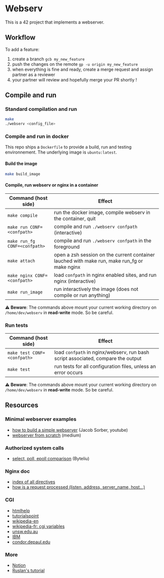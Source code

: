 # Webserv

This is a 42 project that implements a webserver.

## Workflow

To add a feature:
1. create a branch `gcb my_new_feature`
2. push the changes on the remote `gp -u origin my_new_feature`
3. when everything is fine and ready, create a merge request and assign partner as a reviewer
4. your partner will review and hopefully merge your PR shortly !

## Compile and run

### Standard compilation and run
```sh
make
./webserv <config_file>
```

### Compile and run in docker

This repo ships a `Dockerfile` to provide a build, run and testing environnement. The underlying image is `ubuntu:latest`.

#### Build the image
```sh
make build_image
```

#### Compile, run webserv or nginx in a container

| Command (host side)           | Effect                                                                                       |
|-------------------------------|----------------------------------------------------------------------------------------------|
| `make compile`                | run the docker image, compile webserv in the container, quit                                 |
| `make run CONF=<confpath>`    | compile and run `./webserv confpath` (interactive)                                           |
| `make run_fg CONF=<confpath>` | compile and run `./webserv confpath` in the foreground                                       |
| `make attach`                 | open a zsh session on the current container lauched with make run, make run_fg or make nginx |
| `make nginx CONF=<confpath>`  | load `confpath` in nginx enabled sites, and run nginx (interactive)                          |
| `make run_image`              | run interactively the image (does not compile or run anything)                               |


⚠️ **Beware**: The commands above mount your current working directory on `/home/dev/webserv` in **read-write** mode. So be careful.

### Run tests

| Command (host side)         | Effect                                                                                 |
|-----------------------------|----------------------------------------------------------------------------------------|
| `make test CONF=<confpath>` | load `confpath` in nginx/webserv, run bash script associated, compare the output |
| `make test`                 | run tests for all configuration files, unless an error occurs                          |

⚠️ **Beware**: The commands above mount your current working directory on `/home/dev/webserv` in **read-write** mode. So be careful.

## Resources

### Minimal webserver examples

- [how to build a simple webserver](https://www.youtube.com/watch?v=esXw4bdaZkc) (Jacob Sorber, youtube)
- [webserver from scratch](https://medium.com/from-the-scratch/http-server-what-do-you-need-to-know-to-build-a-simple-http-server-from-scratch-d1ef8945e4fa) (medium)

### Authorized system calls

- [select, poll, epoll comparison](http://byteliu.com/2019/05/08/LINUX-%E2%80%93-IO-MULTIPLEXING-%E2%80%93-SELECT-VS-POLL-VS-EPOLL/) (Byteliu)

### Nginx doc

- [index of all directives](http://nginx.org/en/docs/dirindex.html)
- [how is a request processed (listen, address, server_name, host...)](http://nginx.org/en/docs/http/request_processing.html)

### CGI

 - [htmlhelp](https://www.htmlhelp.com/faq/cgifaq.2.html)
 - [tutorialspoint](https://www.tutorialspoint.com/cplusplus/cpp_web_programming.htm)
 - [wikipedia-en](https://en.wikipedia.org/wiki/Common_Gateway_Interface)
 - [wikipedia-fr: cgi variables](https://fr.wikipedia.org/wiki/Variables_d'environnement_CGI)
 - [unsw.edu.au](https://web.maths.unsw.edu.au/~lafaye/CCM/cgi/cgienv.htm)
 - [IBM](https://www.ibm.com/docs/pt-br/netcoolomnibus/8.1?topic=SSSHTQ_8.1.0/com.ibm.netcool_OMNIbus.doc_8.1.0/webtop/wip/reference/web_cust_envvariablesincgiscripts.html)
 - [condor.depaul.edu](https://condor.depaul.edu/elliott/shared/draft-cgi.html#4.14)


### More

- [Notion](https://webserv42.notion.site/webserv42/Webserv-cbb6ab4136ba4b4c8cb4f98109d5fc1f)
- [Ruslan's tutorial](https://ruslanspivak.com/lsbaws-part1/)

